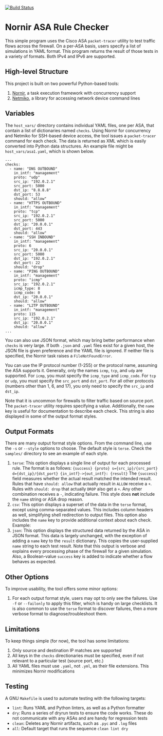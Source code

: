 [![Build Status](
https://travis-ci.org/nickrusso42518/narc.svg?branch=master)](
https://travis-ci.org/nickrusso42518/narc)

# Nornir ASA Rule Checker
This simple program uses the Cisco ASA `packet-tracer` utility to test traffic
flows across the firewall. On a per-ASA basis, users specify a list of
simulations in YAML format. This program returns the result of those tests
in a variety of formats. Both IPv4 and IPv6 are supported.

## High-level Structure
This project is built on two powerful Python-based tools:
  1. [Nornir](https://github.com/nornir-automation/nornir),
     a  task execution framework with concurrency support
  2. [Netmiko](https://github.com/ktbyers/netmiko),
     a library for accessing network device command lines

## Variables
The `host_vars/` directory contains individual YAML files, one per ASA, that
contain a list of dictionaries named `checks`. Using Nornir for concurrency
and Netmiko for SSH-based device access, the tool issues a `packet-tracer`
command for each check. The data is returned as XML which is easily converted
into Python data structures. An example file might be `host_vars/asa1.yaml`,
which is shown below.
```
---
checks:
  - name: "DNS OUTBOUND"
    in_intf: "management"
    proto: "udp"
    src_ip: "192.0.2.1"
    src_port: 5000
    dst_ip: "8.8.8.8"
    dst_port: 53
    should: "allow"
  - name: "HTTPS OUTBOUND"
    in_intf: "management"
    proto: "tcp"
    src_ip: "192.0.2.1"
    src_port: 5000
    dst_ip: "20.0.0.1"
    dst_port: 443
    should: "allow"
  - name: "SSH INBOUND"
    in_intf: "management"
    proto: 6
    src_ip: "20.0.0.1"
    src_port: 5000
    dst_ip: "192.0.2.1"
    dst_port: 22
    should: "drop"
  - name: "PING OUTBOUND"
    in_intf: "management"
    proto: "icmp"
    src_ip: "192.0.2.1"
    icmp_type: 8
    icmp_code: 0
    dst_ip: "20.0.0.1"
    should: "allow"
  - name: "L2TP OUTBOUND"
    in_intf: "management"
    proto: 115
    src_ip: "192.0.2.1"
    dst_ip: "20.0.0.1"
    should: "allow"
...
```

You can also use JSON format, which may bring better performance when `checks`
is very large. If both `.json` and `.yaml` files exist for a given host, the
JSON file is given preference and the YAML file is ignored. If neither file
is specified, the Nornir task raises a `FileNotFoundError`.

You can use the IP protocol number (1-255) or the protocol name, assuming the
ASA supports it. Generally, only the names `icmp`, `tcp`, and `udp` are
supported. For `icmp`, you must specify the `icmp_type` and `icmp_code`.
For `tcp` or `udp`, you must specify the `src_port` and `dst_port`. For
all other protocols (numbers other than 1, 6, and 17), you only need to
specify the `src_ip` and `dst_ip`.

Note that it is uncommon for firewalls to filter traffic based on source port.
The `packet-tracer` utility requires specifying a value. Additionally, the
`name` key is useful for documentation to describe each check. This string
is also displayed in some of the output format styles.

## Output Formats
There are many output format style options. From the command line, use the
`-s` or `--style` options to choose. The default style is `terse`. Check the
`samples/` directory to see an example of each style.
  1. `terse`: This option displays a single line of output for each processed
     rule. The format is as follows:
     `{success} {proto} s={src_ip}/{src_port} d={dst_ip}/{dst_port} {in_intf}->{out_intf}: {result}`
     The `{success}` field measures whether the actual result matched the intended
     result. Rules that have `should: allow` that actually result in `ALLOW`
     receive a `+`. Rules with `should: drop` that actually `DROP` also get a
     `+`. Any other combination receives a `-`, indicating failure.
     This style does **not** include the `name` string or ASA drop reason.
  2. `csv`: This option displays a superset of the data in the `terse` format,
     except using comma-separated values. This includes column headers as well,
     simplifying shell redirection to output files. This option also includes
     the `name` key to provide additional context about each check. Example:
  3. `json`: This option displays the structured data returned by the ASA in
     JSON format. This data is largely unchanged, with the exception of
     adding a `name` key to the `result` dictionary. This copies the
     user-supplied `name` string to each test result. Note that this output
     is verbose and explains every processing phase of the firewall for
     a given simulation. Also, a Boolean-value `success` key is added to
     indicate whether a flow behaves as expected.

## Other Options
To improve usability, the tool offers some minor options:
  1. For each output format style, users may opt to only see the failures. Use
     `-f` or `--failonly` to apply this filter, which is handy on large
     checklists. It is also common to use the `terse` format to discover
     failures, then a more verbose format to diagnose/troubleshoot them.

## Limitations
To keep things simple (for now), the tool has some limitations:
  1. Only source and destination IP matches are supported
  2. All keys in the `checks` directionaries must be specified,
     even if not relevant to a particular test (source port, etc.)
  3. All YAML files must use `.yaml`, not `.yml`, as their
     file extensions. This minimizes Nornir modifications

## Testing
A GNU `Makefile` is used to automate testing with the following targets:
  * `lint`: Runs YAML and Python linters, as well as a Python formatter
  * `dry`: Runs a series of dryrun tests to ensure the code works. These
    do not communicate with any ASAs and are handy for regression tests
  * `clean`: Deletes any Nornir artifacts, such as `.pyc` and `.log` files
  * `all`: Default target that runs the sequence `clean lint dry`

